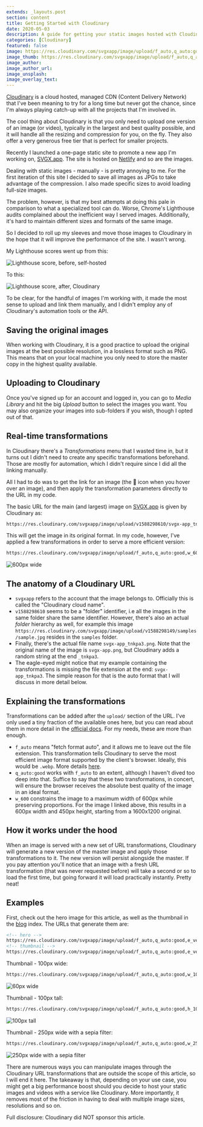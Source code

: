 ```yaml
---
extends: _layouts.post
section: content
title: Getting Started with Cloudinary
date: 2020-05-03
description: A guide for getting your static images hosted with Cloudinary.
categories: [Cloudinary]
featured: false
image: https://res.cloudinary.com/svgxapp/image/upload/f_auto,q_auto:good,e_vectorize,w_848/sample
image_thumb: https://res.cloudinary.com/svgxapp/image/upload/f_auto,q_auto:good,e_vectorize,w_343/sample
image_author: 
image_author_url: 
image_unsplash: 
image_overlay_text:
---
```


[Cloudinary](https://cloudinary.com/) is a cloud hosted, managed CDN (Content Delivery Network) that I've been meaning to try for a long time but never got the chance, since I'm always playing catch-up with all the projects that I'm involved in.

The cool thing about Cloudinary is that you only need to upload one version of an image (or video), typically in the largest and best quality possible, and it will handle all the resizing and compression for you, on the fly. They also offer a very generous free tier that is perfect for smaller projects.

Recently I launched a one-page static site to promote a new app I'm working on, [SVGX.app](https://svgx.app/). The site is hosted on [Netlify](https://www.netlify.com/) and so are the images.

Dealing with static images - manually - is pretty annoying to me. For the first iteration of this site I decided to save all images as JPGs to take advantage of the compression. I also made specific sizes to avoid loading full-size images.

The problem, however, is that my best attempts at doing this pale in comparison to what a specialized tool can do. Worse, Chrome's Lighthouse audits complained about the inefficient way I served images. Additionally, it's hard to maintain different sizes and formats of the same image.

So I decided to roll up my sleeves and move those images to Cloudinary in the hope that it will improve the performance of the site. I wasn't wrong.

My Lighthouse scores went up from this:

![Lighthouse score, before, self-hosted](/assets/img/2020-05-03-svgxapp-perf-before.png)

To this:

![Lighthouse score, after, Cloudinary](/assets/img/2020-05-03-svgxapp-perf-after.png)

To be clear, for the handful of images I'm working with, it made the most sense to upload and link them manually, and I didn't employ any of Cloudinary's automation tools or the API.

## Saving the original images

When working with Cloudinary, it is a good practice to upload the original images at the best possible resolution, in a lossless format such as PNG. This means that on your local machine you only need to store the master copy in the highest quality available.

## Uploading to Cloudinary

Once you've signed up for an account and logged in, you can go to *Media Library* and hit the big *Upload* button to select the images you want. You may also organize your images into sub-folders if you wish, though I opted out of that.

## Real-time transformations

In Cloudinary there's a *Transformations* menu that I wasted time in, but it turns out I didn't need to create any specific transformations beforehand. Those are mostly for automation, which I didn't require since I did all the linking manually.
 
All I had to do was to get the link for an image (the 🔗 icon when you hover over an image), and then apply the transformation parameters directly to the URL in my code.

The basic URL for the main (and largest) image on [SVGX.app](https://svgx.app/) is given by Cloudinary as:

```html
https://res.cloudinary.com/svgxapp/image/upload/v1588298610/svgx-app_tnkpa3.png
```

This will get the image in its original format. In my code, however, I've applied a few transformations in order to serve a more efficient version:

```html
https://res.cloudinary.com/svgxapp/image/upload/f_auto,q_auto:good,w_600/v1588298610/svgx-app_tnkpa3
```

![600px wide](https://res.cloudinary.com/svgxapp/image/upload/f_auto,q_auto:good,w_600/v1588298610/svgx-app_tnkpa3)

## The anatomy of a Cloudinary URL

- `svgxapp` refers to the account that the image belongs to. Officially this is called the "Cloudinary cloud name".
- `v1588298610` seems to be a "folder" identifier, i.e all the images in the same folder share the same identifier. However, there's also an actual *folder* hierarchy as well, for example this image `https://res.cloudinary.com/svgxapp/image/upload/v1588298149/samples/sample.jpg` resides in the `samples` folder.
- Finally, there's the actual file name `svgx-app_tnkpa3.png`. Note that the original name of the image is `svgx-app.png`, but Cloudinary adds a random string at the end `_tnkpa3`.
- The eagle-eyed might notice that my example containing the transformations is missing the file extension at the end: `svgx-app_tnkpa3`. The simple reason for that is the auto format that I will discuss in more detail below.

## Explaining the transformations

Transformations can be added after the `upload/` section of the URL. I've only used a tiny fraction of the available ones here, but you can read about them in more detail in the [official docs](https://cloudinary.com/documentation/image_transformations). For my needs, these are more than enough.

- `f_auto` means "fetch format auto", and it allows me to leave out the file extension. This transformation tells Cloudinary to serve the most efficient image format supported by the client's browser. Ideally, this would be `.webp`. More details [here](https://cloudinary.com/documentation/image_transformations#automatic_format_selection).
- `q_auto:good` works with `f_auto` to an extent, although I haven't dived too deep into that. Suffice to say that these two transformations, in concert, will ensure the browser receives the absolute best quality of the image in an ideal format.
- `w_600` constrains the image to a maximum width of 600px while preserving proportions. For the image I linked above, this results in a 600px width and 450px height, starting from a 1600x1200 original.

## How it works under the hood

When an image is served with a new set of URL transformations, Cloudinary will generate a new version of the master image and apply those transformations to it. The new version will persist alongside the master. If you pay attention you'll notice that an image with a fresh URL transformation (that was never requested before) will take a second or so to load the first time, but going forward it will load practically instantly. Pretty neat! 

## Examples

First, check out the hero image for this article, as well as the thumbnail in the [blog](/blog) index. The URLs that generate them are:

```html
<!-- hero -->
https://res.cloudinary.com/svgxapp/image/upload/f_auto,q_auto:good,e_vectorize,w_848/sample
<!-- thumbnail -->
https://res.cloudinary.com/svgxapp/image/upload/f_auto,q_auto:good,e_vectorize,w_343/sample
```

Thumbnail - 100px wide:

```html
https://res.cloudinary.com/svgxapp/image/upload/f_auto,q_auto:good,w_100/v1588298610/svgx-app_tnkpa3
```

![60px wide](https://res.cloudinary.com/svgxapp/image/upload/f_auto,q_auto:good,w_100/v1588298610/svgx-app_tnkpa3)

Thumbnail - 100px tall:

```html
https://res.cloudinary.com/svgxapp/image/upload/f_auto,q_auto:good,h_100/v1588298610/svgx-app_tnkpa3
```

![100px tall](https://res.cloudinary.com/svgxapp/image/upload/f_auto,q_auto:good,h_100/v1588298610/svgx-app_tnkpa3)

Thumbnail - 250px wide with a sepia filter:

```html
https://res.cloudinary.com/svgxapp/image/upload/f_auto,q_auto:good,w_250,e_sepia:80/v1588298610/svgx-app_tnkpa3
```

![250px wide with a sepia filter](https://res.cloudinary.com/svgxapp/image/upload/f_auto,q_auto:good,w_250,e_sepia:80/v1588298610/svgx-app_tnkpa3)

There are numerous ways you can manipulate images through the Cloudinary URL transformations that are outside the scope of this article, so I will end it here. The takeaway is that, depending on your use case, you might get a big performance boost should you decide to host your static images and videos with a service like Cloudinary. More importantly, it removes most of the friction in having to deal with multiple image sizes, resolutions and so on. 

Full disclosure: Cloudinary did NOT sponsor this article.

